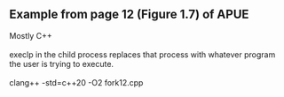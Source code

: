 ## Example from page 12 (Figure 1.7) of APUE
Mostly C++<br>
<br>
execlp in the child process replaces that process with whatever program the user is trying to execute.<br>
<br>
clang++ -std=c++20 -O2 fork12.cpp <br>




